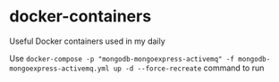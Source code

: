 # docker-containers
Useful Docker containers used in my daily

Use `docker-compose -p "mongodb-mongoexpress-activemq" -f mongodb-mongoexpress-activemq.yml up -d --force-recreate` command to run
